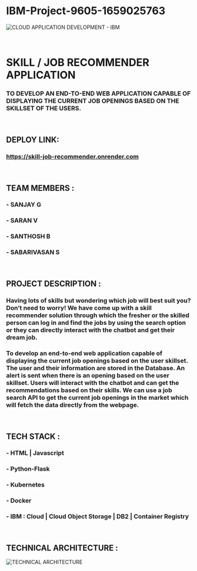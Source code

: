 # IBM-Project-9605-1659025763

![CLOUD APPLICATION DEVELOPMENT - IBM](https://i.postimg.cc/Xvc588xs/banner.jpg)

<br>

# SKILL / JOB RECOMMENDER APPLICATION

### TO DEVELOP AN END-TO-END WEB APPLICATION CAPABLE OF DISPLAYING THE CURRENT JOB OPENINGS BASED ON THE SKILLSET OF THE USERS.

<br>

## DEPLOY LINK:

### https://skill-job-recommender.onrender.com

<br>

## TEAM MEMBERS :
### - SANJAY G
### - SARAN V
### - SANTHOSH B
### - SABARIVASAN S

<br>

## PROJECT DESCRIPTION :

### Having lots of skills but wondering which job will best suit you? Don’t need to worry! We have come up with a skill recommender solution through which the fresher or the skilled person can log in and find the jobs by using the search option or they can directly interact with the chatbot and get their dream job.

### To develop an end-to-end web application capable of displaying the current job openings based on the user skillset.  The user and their information are stored in the Database.  An alert is sent when there is an opening based on the user skillset. Users will interact with the chatbot and can get the recommendations based on their skills. We can use a job search API to get the current job openings in the market which will fetch the data directly from the webpage.

<br>

## TECH STACK : 
### - HTML | Javascript 
### - Python-Flask 
### - Kubernetes
### - Docker 
### - IBM : Cloud | Cloud Object Storage | DB2 | Container Registry

<br>

## TECHNICAL ARCHITECTURE :

![TECHNICAL ARCHITECTURE](https://lh3.googleusercontent.com/1OWTBsvpOXh0YVOalvRAGG8uDOBJea7NpyXg5hSSHb61IRRFHTY8txceIQfcIsc9b9coajOEraPoPIAVr5SOr0WFF0iQKVHnHOXk-wAn6XwNjuZFSsdGwreGV7Y10Q)

